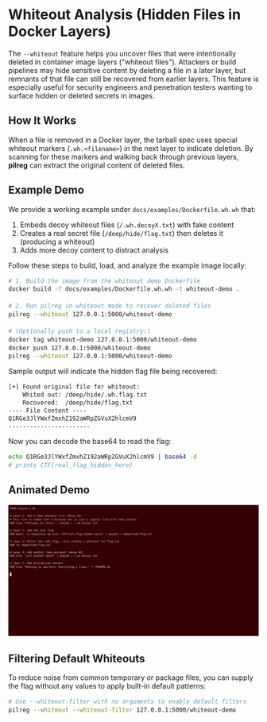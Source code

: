 # Whiteout Analysis (Hidden Files in Docker Layers)

The `--whiteout` feature helps you uncover files that were intentionally deleted
in container image layers ("whiteout files").  Attackers or build pipelines may hide
sensitive content by deleting a file in a later layer, but remnants of that file
can still be recovered from earlier layers.  This feature is especially useful for
security engineers and penetration testers wanting to surface hidden or deleted
secrets in images.

## How It Works

When a file is removed in a Docker layer, the tarball spec uses special whiteout
markers (`.wh.<filename>`) in the next layer to indicate deletion.  By scanning
for these markers and walking back through previous layers, **pilreg** can extract
the original content of deleted files.

## Example Demo

We provide a working example under `docs/examples/Dockerfile.wh.wh` that:

1. Embeds decoy whiteout files (`/.wh.decoyX.txt`) with fake content
2. Creates a real secret file (`/deep/hide/flag.txt`) then deletes it (producing a whiteout)
3. Adds more decoy content to distract analysis

Follow these steps to build, load, and analyze the example image locally:

```bash
# 1. Build the image from the whiteout demo Dockerfile
docker build -f docs/examples/Dockerfile.wh.wh -t whiteout-demo .

# 2. Run pilreg in whiteout mode to recover deleted files
pilreg --whiteout 127.0.0.1:5000/whiteout-demo

# (Optionally push to a local registry:)
docker tag whiteout-demo 127.0.0.1:5000/whiteout-demo
docker push 127.0.0.1:5000/whiteout-demo
pilreg --whiteout 127.0.0.1:5000/whiteout-demo
```

Sample output will indicate the hidden flag file being recovered:

```text
[+] Found original file for whiteout:
    Whited out: /deep/hide/.wh.flag.txt
    Recovered:  /deep/hide/flag.txt
---- File Content ----
Q1RGe3JlYWxfZmxhZ192aWRpZGVuX2hlcmV9
-----------------------
```

Now you can decode the base64 to read the flag:

```bash
echo Q1RGe3JlYWxfZmxhZ192aWRpZGVuX2hlcmV9 | base64 -d
# prints CTF{real_flag_hidden_here}
```

## Animated Demo

![Whiteout Demo](whiteout-demo.gif)

## Filtering Default Whiteouts

To reduce noise from common temporary or package files, you can supply the flag without any values to apply built-in default patterns:

```bash
# Use --whiteout-filter with no arguments to enable default filters
pilreg --whiteout --whiteout-filter 127.0.0.1:5000/whiteout-demo
```
